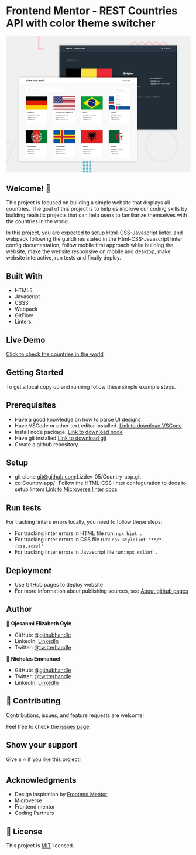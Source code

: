 # Frontend Mentor - REST Countries API with color theme switcher

![Design preview for the REST Countries API with color theme switcher coding challenge](./design/desktop-preview.jpg)

## Welcome! 👋

This project is focused on building a simple website that displays all countries. The goal of this project is to help us improve our coding skills by building realistic projects that can help users to familiarize themselves with the countries in the world.


In this project, you are expected to setup Html-CSS-Javascript linter, and webpack following the guildlines stated in the Html-CSS-Javascript linter config documentation, follow mobile first approach while building the website, make the website responsive on mobile and desktop, make website interactive, run tests and finally deploy.

## Built With

- HTML5,
- Javascript
- CSS3
- Webpack
- GitFlow
- Linters

## Live Demo 
[Click to check the countries in the world](https://lizdev-05.github.io/Country-app/)

## Getting Started
To get a local copy up and running follow these simple example steps.

## Prerequisites
- Have a good knowledge on how to parse UI designs
- Have VSCode or other text editor installed. [Link to download VSCode](https://code.visualstudio.com/download)
- Install node package. [Link to download node](https://nodejs.org/en/download/)
- Have git installed.[Link to download git](https://git-scm.com/downloads)
- Create a github repository.

## Setup
- git clone git@github.com:Lizdev-05/Country-app.git
- cd Country-app/
-Follow the HTML-CSS linter confuguration to docs to setup linters [Link to Microverse linter docs](https://github.com/microverseinc/linters-config/tree/master/html-css-js)


## Run tests

For tracking linters errors locally, you need to follow these steps:
- For tracking linter errors in HTML file run:
`npx hint .`
- For tracking linter errors in CSS file run:
`npx stylelint "**/*.{css,scss}"`
- For tracking linter errors in Javascript file run:
`npx eslint .`

## Deployment

- Use GitHub pages to deploy website
- For more information about publishing sources, see [About github pages](https://pages.github.com/)

## Author

👤 **Ojesanmi Elizabeth Oyin**

- GitHub: [@githubhandle](https://github.com/Lizdev-05)
- LinkedIn: [LinkedIn](https://www.linkedin.com/in/elizabeth-oyinlade-ojesanmi-0702aa16a)
- Twitter: [@twitterhandle](https://twitter.com/ojesanmi_oyin)


👤 **Nicholas Emmanuel**

- GitHub: [@githubhandle](https://github.com/NickEmma)
- Twitter: [@twitterhandle](https://twitter.com/techieEmma)
- LinkedIn: [LinkedIn](https://linkedin.com/in/nicholas-emmanuel-6b9775207)

## 🤝 Contributing

Contributions, issues, and feature requests are welcome!

Feel free to check the [issues page](../../issues/).

## Show your support

Give a ⭐️ if you like this project!

## Acknowledgments

- Design inspiration by [Frontend Mentor ](https://www.frontendmentor.io/challenges/)
- Microverse 
- Frontend mentor
- Coding Partners

## 📝 License

This project is [MIT](./MIT.md) licensed.
